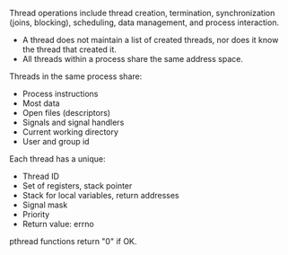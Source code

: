 Thread operations include thread creation, termination, synchronization (joins, blocking), scheduling, data management, and process interaction.

- A thread does not maintain a list of created threads, nor does it know the thread that created it.
- All threads within a process share the same address space.

Threads in the same process share:
- Process instructions
- Most data
- Open files (descriptors)
- Signals and signal handlers
- Current working directory
- User and group id

Each thread has a unique:
- Thread ID
- Set of registers, stack pointer
- Stack for local variables, return addresses
- Signal mask
- Priority
- Return value: errno

pthread functions return "0" if OK.
